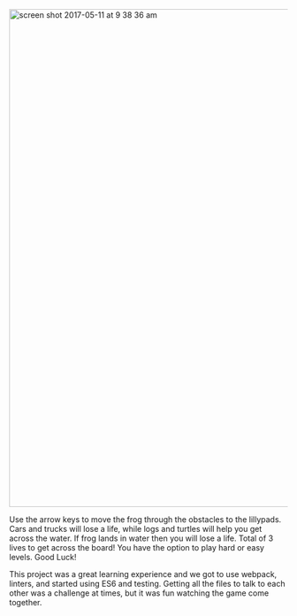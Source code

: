 <img width="900" alt="screen shot 2017-05-11 at 9 38 36 am" src="https://cloud.githubusercontent.com/assets/18603030/25958408/bfd5fbe0-362d-11e7-802f-9d55bdccc5e2.png">

Use the arrow keys to move the frog through the obstacles to the lillypads. Cars and trucks will lose a life, while logs and turtles will help you get across the water. If frog lands in water then you will lose a life. Total of 3 lives to get across the board! You have the option to play hard or easy levels. Good Luck!

This project was a great learning experience and we got to use webpack, linters, and started using ES6 and testing. Getting all the files to talk to each other was a challenge at times, but it was fun watching the game come together. 
